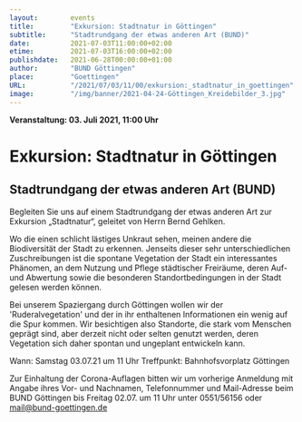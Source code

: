 ```yaml
---
layout:        events
title:         "Exkursion: Stadtnatur in Göttingen"
subtitle:      "Stadtrundgang der etwas anderen Art (BUND)"
date:          2021-07-03T11:00:00+02:00
etime:         2021-07-03T16:00:00+02:00
publishdate:   2021-06-28T00:00:00+01:00
author:        "BUND Göttingen"
place:         "Goettingen"
URL:           "/2021/07/03/11/00/exkursion:_stadtnatur_in_goettingen"
image:         "/img/banner/2021-04-24-Göttingen_Kreidebilder_3.jpg"
---
```


**Veranstaltung: 03. Juli 2021, 11:00 Uhr**

Exkursion: Stadtnatur in Göttingen
===========

Stadtrundgang der etwas anderen Art (BUND)
-----------
Begleiten Sie uns auf einem Stadtrundgang der etwas anderen Art zur Exkursion „Stadtnatur“, geleitet von Herrn Bernd Gehlken.

Wo die einen schlicht lästiges Unkraut sehen, meinen andere die Biodiversität der Stadt zu erkennen. Jenseits dieser sehr unterschiedlichen Zuschreibungen ist die spontane Vegetation der Stadt ein interessantes Phänomen, an dem Nutzung und Pflege städtischer Freiräume, deren Auf- und Abwertung sowie die besonderen Standortbedingungen in der Stadt gelesen werden können.

Bei unserem Spaziergang durch Göttingen wollen wir der 'Ruderalvegetation' und der in ihr enthaltenen Informationen ein wenig auf die Spur kommen. Wir besichtigen also Standorte, die stark vom Menschen geprägt sind, aber derzeit nicht oder selten genutzt werden, deren Vegetation sich daher spontan und ungeplant entwickeln kann.

Wann: Samstag 03.07.21 um 11 Uhr
Treffpunkt: Bahnhofsvorplatz Göttingen

Zur Einhaltung der Corona-Auflagen bitten wir um vorherige Anmeldung mit Angabe ihres
Vor- und Nachnamen, Telefonnummer und Mail-Adresse beim BUND Göttingen
bis Freitag 02.07. um 11 Uhr unter 0551/56156 oder mail@bund-goettingen.de
